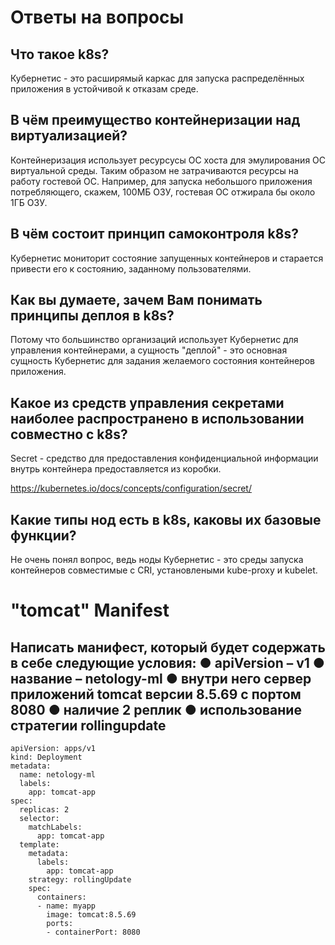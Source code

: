 ﻿# Ответы на вопросы

## Что такое k8s?

Кубернетис - это расширямый каркас для запуска распределённых приложения в устойчивой к отказам среде.

## В чём преимущество контейнеризации над виртуализацией? 

Контейнеризация использует ресурсусы ОС хоста для эмулирования ОС виртуальной среды. Таким образом не затрачиваются ресурсы на работу гостевой ОС. Например, для запуска небольшого приложения потребляющего, скажем, 100МБ ОЗУ, гостевая ОС отжирала бы около 1ГБ ОЗУ.

## В чём состоит принцип самоконтроля k8s?

Кубернетис мониторит состояние запущенных контейнеров и старается привести его к состоянию, заданному пользователями.

## Как вы думаете, зачем Вам понимать принципы деплоя в k8s? 

Потому что большинство организаций использует Кубернетис для управления контейнерами, а сущность "деплой" - это основная сущность Кубернетис для задания желаемого состояния контейнеров приложения.

## Какое из средств управления секретами наиболее распространено в использовании совместно с k8s? 

Secret - средство для предоставления конфиденциальной информации внутрь контейнера предоставляется из коробки.

https://kubernetes.io/docs/concepts/configuration/secret/

## Какие типы нод есть в k8s, каковы их базовые функции?

Не очень понял вопрос, ведь ноды Кубернетис - это среды запуска контейнеров совместимые с CRI, установлеными kube-proxy и kubelet.

# "tomcat" Manifest

## Написать манифест, который будет содержать в себе следующие условия: ● apiVersion – v1 ● название – netology-ml ● внутри него сервер приложений tomcat версии 8.5.69 с портом 8080 ● наличие 2 реплик ● использование стратегии rollingupdate

```
apiVersion: apps/v1
kind: Deployment
metadata:
  name: netology-ml
  labels:
    app: tomcat-app
spec:
  replicas: 2
  selector:
    matchLabels:
      app: tomcat-app
  template:
    metadata:
      labels:
        app: tomcat-app
    strategy: rollingUpdate
    spec:
      containers:
      - name: myapp
        image: tomcat:8.5.69
        ports:
        - containerPort: 8080
```